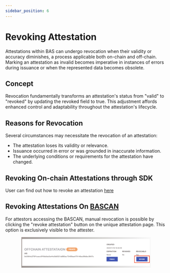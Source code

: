 ```yaml
---
sidebar_position: 6
---
```

# Revoking Attestation

Attestations within BAS can undergo revocation when their validity or accuracy diminishes, a process applicable both on-chain and off-chain. Marking an attestation as invalid becomes imperative in instances of errors during issuance or when the represented data becomes obsolete.

## Concept

Revocation fundamentally transforms an attestation's status from "valid" to "revoked" by updating the revoked field to true. This adjustment affords enhanced control and adaptability throughout the attestation's lifecycle.

## Reasons for Revocation

Several circumstances may necessitate the revocation of an attestation:

- The attestation loses its validity or relevance.
- Issuance occurred in error or was grounded in inaccurate information.
- The underlying conditions or requirements for the attestation have changed.

## Revoking On-chain Attestations through SDK

User can find out how to revoke an attestation [here](../sdk/js.md#revoking-on-chain-attestations)

## Revoking Attestations On [BASCAN](https://www.bascan.io)

For attestors accessing the BASCAN, manual revocation is possible by clicking the "revoke attestation" button on the unique attestation page. This option is exclusively visible to the attester.

<div align="center" id="revoking">
    <img src="/figures/revoking.png" width="80%" />
</div>